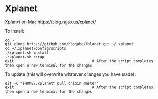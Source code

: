 # Xplanet

Xplanet on Mac
https://blog.rajab.us/xplanet/

To install:
```
cd ~
git clone https://github.com/blogabe/Xplanet.git ~/.xplanet
cd ~/.xplanet/config/scripts
./xplanet.sh install
./xplanet.sh setup
exit                                    # After the script completes then open a new terminal for the changes
```

To update (this will overwrite whatever changes you have made):
```
git -C "$HOME/.xplanet" pull origin master'
exit                                    # After the script completes then open a new terminal for the changes
```
